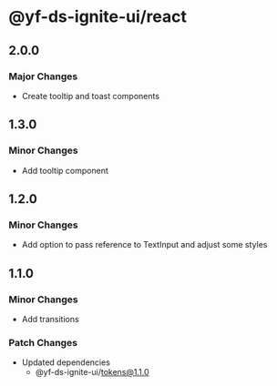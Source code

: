 # @yf-ds-ignite-ui/react

## 2.0.0

### Major Changes

- Create tooltip and toast components

## 1.3.0

### Minor Changes

- Add tooltip component

## 1.2.0

### Minor Changes

- Add option to pass reference to TextInput and adjust some styles

## 1.1.0

### Minor Changes

- Add transitions

### Patch Changes

- Updated dependencies
  - @yf-ds-ignite-ui/tokens@1.1.0
